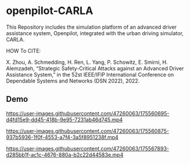 # openpilot-CARLA
This Repository includes the simulation platform of an advanced driver assistance system, Openpilot, integrated with the urban driving simulator, CARLA.

HOW To CITE: 

X. Zhou, A. Schmedding, H. Ren, L. Yang, P. Schowitz, E. Smirni, H. Alemzadeh, “Strategic Safety-Critical Attacks against an Advanced Driver Assistance System,” in the 52st IEEE/IFIP International Conference on Dependable Systems and Networks (DSN 2022), 2022.

## Demo



https://user-images.githubusercontent.com/47260063/175560695-d4fd15e9-dd45-418b-9e95-7231ab46d745.mp4




https://user-images.githubusercontent.com/47260063/175560875-937b5936-1f0f-4553-a7f4-3a5f8951238f.mp4



https://user-images.githubusercontent.com/47260063/175567893-d285bb1f-ac1c-4676-880a-b2c22d44583e.mp4

